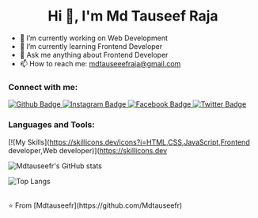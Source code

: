  <h1 align="center">Hi 👋, I'm Md Tauseef Raja</h1>

- 🔭 I’m currently working on Web Development
- 🌱 I’m currently learning Frontend Developer
- 💬 Ask me anything about Frontend Developer 
- 📫 How to reach me: mdtauseeefraja@gmail.com

  
### Connect with me:
<div id="badges">
  <a href="https://github.com/Mdtauseefr">
    <img src="https://img.shields.io/badge/Github-white?style=for-the-badge&logo=Github&logoColor=black" alt="Github Badge"/>
  </a>
   <a href="https://www.instagram.com/mr_sherdill">
    <img src="https://img.shields.io/badge/Instagram-purple?style=for-the-badge&logo=instagram&logoColor=white" alt="Instagram Badge"/>
  </a>
   <a href="https://fb.com/md.tauseefraja.9">
    <img src="https://img.shields.io/badge/Facebook-blue?style=for-the-badge&logo=facebook&logoColor=white" alt="Facebook Badge"/>
  </a>
   <a href="https://twitter.com/ezycode101">
    <img src="https://img.shields.io/badge/Twitter-blue?style=for-the-badge&logo=twitter&logoColor=white" alt="Twitter Badge"/>
  </a>
</div>

### Languages and Tools:
[![My Skills](https://skillicons.dev/icons?i=HTML,CSS,JavaScript,Frontend developer,Web developer)](https://skillicons.dev

![Mdtauseefr's GitHub stats](https://github-readme-stats.vercel.app/api?username=Mdtauseefr&show_icons=true&theme=dark)

![Top Langs](https://github-readme-stats.vercel.app/api/top-langs/?username=Mdtauseefr&theme=dark)


<br>
⭐️ From [Mdtauseefr](https://github.com/Mdtauseefr)
